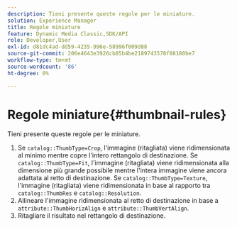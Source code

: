 ```yaml
---
description: Tieni presente queste regole per le miniature.
solution: Experience Manager
title: Regole miniature
feature: Dynamic Media Classic,SDK/API
role: Developer,User
exl-id: d81dc4ad-dd59-4235-996e-58996f009d88
source-git-commit: 206e4643e3926cb85b4be2189743578f88180be7
workflow-type: tm+mt
source-wordcount: '86'
ht-degree: 0%

---
```


# Regole miniature{#thumbnail-rules}

Tieni presente queste regole per le miniature.

1. Se `catalog::ThumbType=Crop`, l&#39;immagine (ritagliata) viene ridimensionata al minimo mentre copre l&#39;intero rettangolo di destinazione. Se `catalog::ThumbType=Fit`, l&#39;immagine (ritagliata) viene ridimensionata alla dimensione più grande possibile mentre l&#39;intera immagine viene ancora adattata al retto di destinazione. Se `catalog::ThumbType=Texture`, l&#39;immagine (ritagliata) viene ridimensionata in base al rapporto tra `catalog::ThumbRes` e `catalog::Resolution`.
1. Allineare l&#39;immagine ridimensionata al retto di destinazione in base a `attribute::ThumbHorizAlign` e `attribute::ThumbVertAlign`.
1. Ritagliare il risultato nel rettangolo di destinazione.
